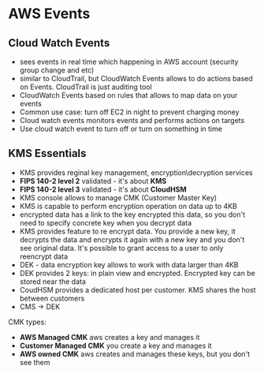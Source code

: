 # AWS Events

## Cloud Watch Events

- sees events in real time which happening in AWS account (security group change and etc)
- similar to CloudTrail, but CloudWatch Events allows to do actions based on Events. CloudTrail is just auditing tool
- CloudWatch Events based on rules that allows to map data on your events
- Common use case: turn off EC2 in night to prevent charging money
- Cloud watch events monitors events and performs actions on targets
- Use cloud watch event to turn off or turn on something in time

## KMS Essentials

- KMS provides reginal key management, encryption\decryption services
- **FIPS 140-2 level 2** validated - it's about **KMS**
- **FIPS 140-2 level 3** validated - it's about **CloudHSM**
- KMS console allows to manage CMK (Customer Master Key)
- KMS is capable to perform encryption operation on data up to 4KB
- encrypted data has a link to the key encrypted this data, so you don't need to specify concrete key when you decrypt data
- KMS provides feature to re encrypt data. You provide a new key, it decrypts the data and encrypts it again with a new key and you don't see original data. It's possible to grant access to a user to only reencrypt data
- DEK - data encryption key allows to work with data larger than 4KB
- DEK provides 2 keys: in plain view and encrypted. Encrypted key can be stored near the data
- CoudHSM provides a dedicated host per customer. KMS shares the host between customers
- CMS -> DEK

CMK types:
- **AWS Managed CMK** aws creates a key and manages it
- **Customer Managed CMK** you create a key and manages it
- **AWS owned CMK** aws creates and manages these keys, but you don't see them

